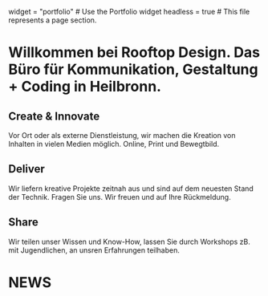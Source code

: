 widget = "portfolio"  # Use the Portfolio widget
headless = true  # This file represents a page section.

#  Willkommen bei Rooftop Design. Das Büro für Kommunikation, Gestaltung + Coding in Heilbronn.


## Create & Innovate

Vor Ort oder als externe Dienstleistung, wir machen die Kreation von Inhalten in vielen Medien möglich. Online, Print und Bewegtbild.

## Deliver
Wir liefern kreative Projekte zeitnah aus und sind auf dem neuesten Stand der Technik. Fragen Sie uns. Wir freuen und auf Ihre Rückmeldung. 

## Share
Wir teilen unser Wissen und Know-How, lassen Sie durch Workshops zB. mit Jugendlichen, an unsren Erfahrungen teilhaben. 

# NEWS
